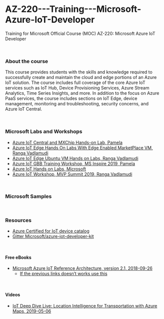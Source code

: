 # AZ-220---Training---Microsoft-Azure-IoT-Developer
Training for Microsoft Official Course (MOC) AZ-220: Microsoft Azure IoT Developer

<br>

### About the course
This course provides students with the skills and knowledge required to successfully create and maintain the cloud and edge portions of an Azure IoT solution. The course includes full coverage of the core Azure IoT services such as IoT Hub, Device Provisioning Services, Azure Stream Analytics, Time Series Insights, and more. In addition to the focus on Azure PaaS services, the course includes sections on IoT Edge, device management, monitoring and troubleshooting, security concerns, and Azure IoT Central.

<br>

### Microsoft Labs and Workshops
 * [Azure IoT Central and MXChip Hands-on Lab, Pamela](https://github.com/AltaOhms/IoT-Central-HoL)
 * [Azure IoT Edge Hands On Labs With Edge Enabled MarketPlace VM, Ranga Vadlamudi](https://github.com/rangv/azureiotedgelab)
 * [Azure IoT Edge Ubuntu VM Hands on Labs, Ranga Vadlamudi](https://github.com/rangv/AzureIoTEdgeUbuntuLabs)
 * [Azure IoT GBB Training Workshop, MS Inspire 2019, Pamela](https://github.com/AltaOhms/ReadyIoTWorkshop)
 * [Azure IoT Hands on Labs, Microsoft](https://github.com/Azure-Samples/azureiotlabs)
 * [Azure IoT Workshop, MVP Summit 2019, Ranga Vadlamudi](https://github.com/rangv/MarchWorkshop)
 
 <br>
 
### Microsoft Samples


<br>

### Resources
 * [Azure Certified for IoT device catalog](https://catalog.azureiotsolutions.com/alldevices)
 * [Gitter Microsoft/azure-iot-developer-kit](https://gitter.im/Microsoft/azure-iot-developer-kit?at=5cf375da9b50f639356a61a7)


<br>

#### Free eBooks
 * [Microsoft Azure IoT Reference Architecture, version 2.1, 2018-09-26](http://download.microsoft.com/download/A/4/D/A4DAD253-BC21-41D3-B9D9-87D2AE6F0719/Microsoft_Azure_IoT_Reference_Architecture.pdf)
   * [If the previous links doesn’t works use this](https://aka.ms/iotrefarchitecture)


<br>
 
#### Videos
 * [IoT Deep Dive Live: Location Intelligence for Transportation with Azure Maps, 2019-05-06](https://www.youtube.com/watch?v=MJhfqC9Chjo)
